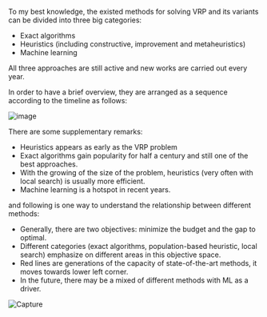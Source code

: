 
To my best knowledge, the existed methods for solving VRP and its variants can be divided into three big categories:
- Exact algorithms
- Heuristics (including constructive, improvement and metaheuristics)
- Machine learning

All three approaches are still active and new works are carried out every year. 

In order to have a brief overview, they are arranged as a sequence according to the timeline as follows:


![image](https://user-images.githubusercontent.com/40708416/114839048-e6425a80-9e07-11eb-9360-b8f81f094991.png)



There are some supplementary remarks:
- Heuristics appears as early as the VRP problem
- Exact algorithms gain popularity for half a century and still one of the best approaches.
- With the growing of the size of the problem, heuristics (very often with local search) is usually more efficient.
- Machine learning is a hotspot in recent years.

and following is one way to understand the relationship between different methods:

- Generally, there are two objectives: minimize the budget and the gap to optimal.
- Different categories (exact algorithms, population-based heuristic, local search) emphasize on different areas in this objective space.
- Red lines are generations of the capacity of state-of-the-art methods, it moves towards lower left  corner. 
- In the future, there may be a mixed of different methods with ML as a driver.

![Capture](https://user-images.githubusercontent.com/40708416/114838463-52708e80-9e07-11eb-9854-13990f48348f.PNG)
